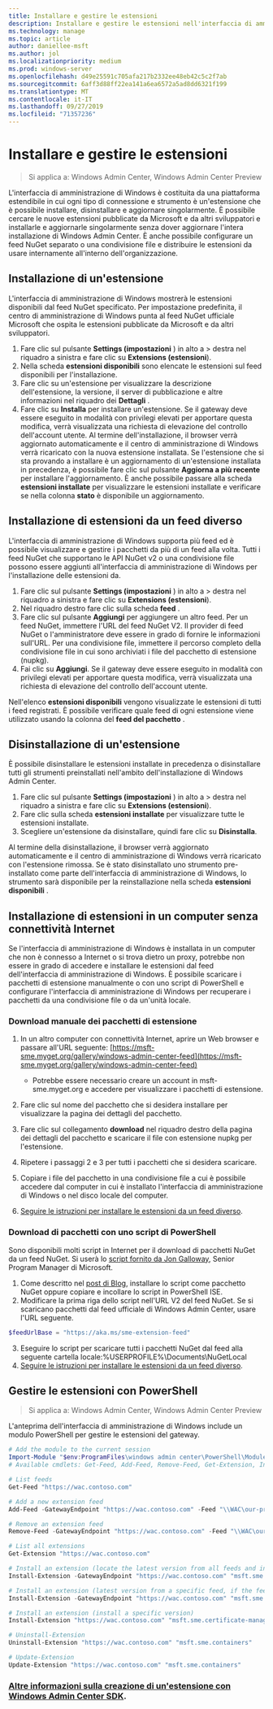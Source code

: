 ```yaml
---
title: Installare e gestire le estensioni
description: Installare e gestire le estensioni nell'interfaccia di amministrazione di Windows (progetto Honolulu)
ms.technology: manage
ms.topic: article
author: daniellee-msft
ms.author: jol
ms.localizationpriority: medium
ms.prod: windows-server
ms.openlocfilehash: d49e25591c705afa217b2332ee48eb42c5c2f7ab
ms.sourcegitcommit: 6aff3d88ff22ea141a6ea6572a5ad8dd6321f199
ms.translationtype: MT
ms.contentlocale: it-IT
ms.lasthandoff: 09/27/2019
ms.locfileid: "71357236"
---
```

# <a name="install-and-manage-extensions"></a>Installare e gestire le estensioni

>Si applica a: Windows Admin Center, Windows Admin Center Preview

L'interfaccia di amministrazione di Windows è costituita da una piattaforma estendibile in cui ogni tipo di connessione e strumento è un'estensione che è possibile installare, disinstallare e aggiornare singolarmente. È possibile cercare le nuove estensioni pubblicate da Microsoft e da altri sviluppatori e installarle e aggiornarle singolarmente senza dover aggiornare l'intera installazione di Windows Admin Center. È anche possibile configurare un feed NuGet separato o una condivisione file e distribuire le estensioni da usare internamente all'interno dell'organizzazione.

## <a name="installing-an-extension"></a>Installazione di un'estensione

L'interfaccia di amministrazione di Windows mostrerà le estensioni disponibili dal feed NuGet specificato. Per impostazione predefinita, il centro di amministrazione di Windows punta al feed NuGet ufficiale Microsoft che ospita le estensioni pubblicate da Microsoft e da altri sviluppatori.

1. Fare clic sul pulsante **Settings (impostazioni** ) in alto a > destra nel riquadro a sinistra e fare clic su **Extensions (estensioni**). 
2. Nella scheda **estensioni disponibili** sono elencate le estensioni sul feed disponibili per l'installazione.
3. Fare clic su un'estensione per visualizzare la descrizione dell'estensione, la versione, il server di pubblicazione e altre informazioni nel riquadro dei **Dettagli** .
4. Fare clic su **Installa** per installare un'estensione. Se il gateway deve essere eseguito in modalità con privilegi elevati per apportare questa modifica, verrà visualizzata una richiesta di elevazione del controllo dell'account utente. Al termine dell'installazione, il browser verrà aggiornato automaticamente e il centro di amministrazione di Windows verrà ricaricato con la nuova estensione installata. Se l'estensione che si sta provando a installare è un aggiornamento di un'estensione installata in precedenza, è possibile fare clic sul pulsante **Aggiorna a più recente** per installare l'aggiornamento. È anche possibile passare alla scheda **estensioni installate** per visualizzare le estensioni installate e verificare se nella colonna **stato** è disponibile un aggiornamento.

## <a name="installing-extensions-from-a-different-feed"></a>Installazione di estensioni da un feed diverso

L'interfaccia di amministrazione di Windows supporta più feed ed è possibile visualizzare e gestire i pacchetti da più di un feed alla volta. Tutti i feed NuGet che supportano le API NuGet v2 o una condivisione file possono essere aggiunti all'interfaccia di amministrazione di Windows per l'installazione delle estensioni da.

1. Fare clic sul pulsante **Settings (impostazioni** ) in alto a > destra nel riquadro a sinistra e fare clic su **Extensions (estensioni**).
2. Nel riquadro destro fare clic sulla scheda **feed** .
3. Fare clic sul pulsante **Aggiungi** per aggiungere un altro feed. Per un feed NuGet, immettere l'URL del feed NuGet V2. Il provider di feed NuGet o l'amministratore deve essere in grado di fornire le informazioni sull'URL. Per una condivisione file, immettere il percorso completo della condivisione file in cui sono archiviati i file del pacchetto di estensione (nupkg).
4. Fai clic su **Aggiungi**. Se il gateway deve essere eseguito in modalità con privilegi elevati per apportare questa modifica, verrà visualizzata una richiesta di elevazione del controllo dell'account utente.

Nell'elenco **estensioni disponibili** vengono visualizzate le estensioni di tutti i feed registrati. È possibile verificare quale feed di ogni estensione viene utilizzato usando la colonna del **feed del pacchetto** .

## <a name="uninstalling-an-extension"></a>Disinstallazione di un'estensione

È possibile disinstallare le estensioni installate in precedenza o disinstallare tutti gli strumenti preinstallati nell'ambito dell'installazione di Windows Admin Center.

1. Fare clic sul pulsante **Settings (impostazioni** ) in alto a > destra nel riquadro a sinistra e fare clic su **Extensions (estensioni**). 
2. Fare clic sulla scheda **estensioni installate** per visualizzare tutte le estensioni installate.
3. Scegliere un'estensione da disinstallare, quindi fare clic su **Disinstalla**.

Al termine della disinstallazione, il browser verrà aggiornato automaticamente e il centro di amministrazione di Windows verrà ricaricato con l'estensione rimossa. Se è stato disinstallato uno strumento pre-installato come parte dell'interfaccia di amministrazione di Windows, lo strumento sarà disponibile per la reinstallazione nella scheda **estensioni disponibili** .

## <a name="installing-extensions-on-a-computer-without-internet-connectivity"></a>Installazione di estensioni in un computer senza connettività Internet

Se l'interfaccia di amministrazione di Windows è installata in un computer che non è connesso a Internet o si trova dietro un proxy, potrebbe non essere in grado di accedere e installare le estensioni dal feed dell'interfaccia di amministrazione di Windows. È possibile scaricare i pacchetti di estensione manualmente o con uno script di PowerShell e configurare l'interfaccia di amministrazione di Windows per recuperare i pacchetti da una condivisione file o da un'unità locale.

### <a name="manually-downloading-extension-packages"></a>Download manuale dei pacchetti di estensione

1. In un altro computer con connettività Internet, aprire un Web browser e passare all'URL seguente: [https://msft-sme.myget.org/gallery/windows-admin-center-feed](https://msft-sme.myget.org/gallery/windows-admin-center-feed) 

   * Potrebbe essere necessario creare un account in msft-sme.myget.org e accedere per visualizzare i pacchetti di estensione.

2. Fare clic sul nome del pacchetto che si desidera installare per visualizzare la pagina dei dettagli del pacchetto.
3. Fare clic sul collegamento **download** nel riquadro destro della pagina dei dettagli del pacchetto e scaricare il file con estensione nupkg per l'estensione.
4. Ripetere i passaggi 2 e 3 per tutti i pacchetti che si desidera scaricare.
5. Copiare i file del pacchetto in una condivisione file a cui è possibile accedere dal computer in cui è installato l'interfaccia di amministrazione di Windows o nel disco locale del computer.
6. [Seguire le istruzioni per installare le estensioni da un feed diverso](#installing-extensions-from-a-different-feed).

### <a name="downloading-packages-with-a-powershell-script"></a>Download di pacchetti con uno script di PowerShell

Sono disponibili molti script in Internet per il download di pacchetti NuGet da un feed NuGet. Si userà lo [script fornito da Jon Galloway](https://weblogs.asp.net/jongalloway/downloading-a-local-nuget-repository-with-powershell), Senior Program Manager di Microsoft.

1. Come descritto nel [post di Blog](https://weblogs.asp.net/jongalloway/downloading-a-local-nuget-repository-with-powershell), installare lo script come pacchetto NuGet oppure copiare e incollare lo script in PowerShell ISE.
2. Modificare la prima riga dello script nell'URL V2 del feed NuGet. Se si scaricano pacchetti dal feed ufficiale di Windows Admin Center, usare l'URL seguente.

```powershell
$feedUrlBase = "https://aka.ms/sme-extension-feed"
```

3. Eseguire lo script per scaricare tutti i pacchetti NuGet dal feed alla seguente cartella locale:%USERPROFILE%\Documents\NuGetLocal
4. [Seguire le istruzioni per installare le estensioni da un feed diverso](#installing-extensions-from-a-different-feed).

## <a name="manage-extensions-with-powershell"></a>Gestire le estensioni con PowerShell

>Si applica a: Windows Admin Center, Windows Admin Center Preview

L'anteprima dell'interfaccia di amministrazione di Windows include un modulo PowerShell per gestire le estensioni del gateway.

```powershell
# Add the module to the current session
Import-Module "$env:ProgramFiles\windows admin center\PowerShell\Modules\ExtensionTools"
# Available cmdlets: Get-Feed, Add-Feed, Remove-Feed, Get-Extension, Install-Extension, Uninstall-Extension, Update-Extension

# List feeds
Get-Feed "https://wac.contoso.com"

# Add a new extension feed
Add-Feed -GatewayEndpoint "https://wac.contoso.com" -Feed "\\WAC\our-private-extensions"

# Remove an extension feed
Remove-Feed -GatewayEndpoint "https://wac.contoso.com" -Feed "\\WAC\our-private-extensions"

# List all extensions
Get-Extension "https://wac.contoso.com"

# Install an extension (locate the latest version from all feeds and install it)
Install-Extension -GatewayEndpoint "https://wac.contoso.com" "msft.sme.containers"

# Install an extension (latest version from a specific feed, if the feed is not present, it will be added)
Install-Extension -GatewayEndpoint "https://wac.contoso.com" "msft.sme.containers" -Feed "https://aka.ms/sme-extension-feed"

# Install an extension (install a specific version)
Install-Extension "https://wac.contoso.com" "msft.sme.certificate-manager" "0.133.0"

# Uninstall-Extension
Uninstall-Extension "https://wac.contoso.com" "msft.sme.containers"

# Update-Extension
Update-Extension "https://wac.contoso.com" "msft.sme.containers"
```

### <a name="learn-more-about-building-an-extension-with-the-windows-admin-center-sdkextendextensibility-overviewmd"></a>[Altre informazioni sulla creazione di un'estensione con Windows Admin Center SDK](../extend/extensibility-overview.md).